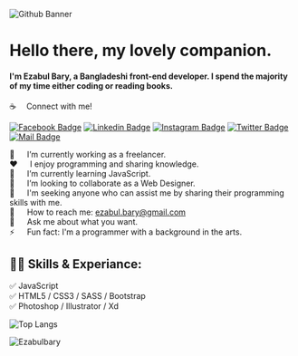 ![Github Banner](https://user-images.githubusercontent.com/73765777/131380754-474d4048-9039-40a5-8f7c-0b45166b36b4.png)
# Hello there, my lovely companion.

#### I'm Ezabul Bary, a Bangladeshi front-end developer. I spend the majority of my time either coding or reading books.

:coffee: &emsp;Connect with me!

[![Facebook Badge](https://img.shields.io/badge/Facebook-1877F2?style=for-the-badge&logo=facebook&logoColor=white)](https://www.facebook.com/ezabul.bary/) [![Linkedin Badge](https://img.shields.io/badge/LinkedIn-0077B5?style=for-the-badge&logo=linkedin&logoColor=white)](https://www.linkedin.com/in/ezabul-bary-77990819a/) [![Instagram Badge](https://img.shields.io/badge/Instagram-E4405F?style=for-the-badge&logo=instagram&logoColor=white)](https://www.instagram.com/ezabul_bary/) [![Twitter Badge](https://img.shields.io/badge/Twitter-1DA1F2?style=for-the-badge&logo=twitter&logoColor=white)](https://twitter.com/ezabulbary1) [![Mail Badge](https://img.shields.io/badge/Gmail-D14836?style=for-the-badge&logo=gmail&logoColor=white)](mailto:ezabul.bary@gmail.com)

🔭 &emsp; I’m currently working as a freelancer.  </br>
:hearts: &emsp; I enjoy programming and sharing knowledge. </br>
🌱 &emsp; I’m currently learning JavaScript. </br>
👯 &emsp; I’m looking to collaborate as a Web Designer. </br>
🤔 &emsp; I'm seeking anyone who can assist me by sharing their programming skills with me. </br>
:e-mail: &emsp; How to reach me: ezabul.bary@gmail.com </br>
💬 &emsp; Ask me about what you want. </br>
⚡ &emsp; Fun fact: I'm a programmer with a background in the arts. </br>

## 👨‍💻 Skills & Experiance: 

✅ JavaScript <br>
✅ HTML5 / CSS3 / SASS / Bootstrap <br>
✅ Photoshop / Illustrator / Xd <br>

![Top Langs](https://github-readme-stats.vercel.app/api/top-langs/?username=Ezabulbary&layout=compact)

<p align="Left"> <img src="https://komarev.com/ghpvc/?username=Ezabulbary&style=plastic&color=orange&label=PROFILE+VIEWS" alt="Ezabulbary"  /> </p>

